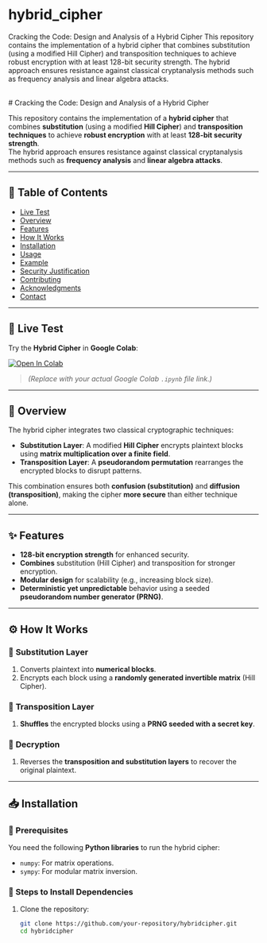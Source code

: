 # hybrid_cipher
Cracking the Code: Design and Analysis of a Hybrid Cipher
This repository contains the implementation of a hybrid cipher that combines substitution (using a modified Hill Cipher) and transposition techniques to achieve robust encryption with at least 128-bit security strength.
The hybrid approach ensures resistance against classical cryptanalysis methods such as frequency analysis and linear algebra attacks.

<br>
# Cracking the Code: Design and Analysis of a Hybrid Cipher

This repository contains the implementation of a **hybrid cipher** that combines **substitution** (using a modified **Hill Cipher**) and **transposition techniques** to achieve **robust encryption** with at least **128-bit security strength**.  
The hybrid approach ensures resistance against classical cryptanalysis methods such as **frequency analysis** and **linear algebra attacks**.

---

## **📌 Table of Contents**
- [Live Test](#live-test)  
- [Overview](#overview)  
- [Features](#features)  
- [How It Works](#how-it-works)  
- [Installation](#installation)  
- [Usage](#usage)  
- [Example](#example)  
- [Security Justification](#security-justification)  
- [Contributing](#contributing)  
- [Acknowledgments](#acknowledgments)  
- [Contact](#contact)  

---

## **🚀 Live Test**  
Try the **Hybrid Cipher** in **Google Colab**:  

[![Open In Colab](https://colab.research.google.com/assets/colab-badge.svg)](https://colab.research.google.com/github/your-repository/hybridcipher/blob/main/hybrid_cipher.ipynb)  

> _(Replace with your actual Google Colab `.ipynb` file link.)_

---

## **🔎 Overview**  

The hybrid cipher integrates two classical cryptographic techniques:

- **Substitution Layer**: A modified **Hill Cipher** encrypts plaintext blocks using **matrix multiplication over a finite field**.  
- **Transposition Layer**: A **pseudorandom permutation** rearranges the encrypted blocks to disrupt patterns.  

This combination ensures both **confusion (substitution)** and **diffusion (transposition)**, making the cipher **more secure** than either technique alone.  

---

## **✨ Features**  

- **128-bit encryption strength** for enhanced security.  
- **Combines** substitution (Hill Cipher) and transposition for stronger encryption.  
- **Modular design** for scalability (e.g., increasing block size).  
- **Deterministic yet unpredictable** behavior using a seeded **pseudorandom number generator (PRNG)**.  

---

## **⚙️ How It Works**  

### 🔹 **Substitution Layer**  
1. Converts plaintext into **numerical blocks**.  
2. Encrypts each block using a **randomly generated invertible matrix** (Hill Cipher).  

### 🔹 **Transposition Layer**  
1. **Shuffles** the encrypted blocks using a **PRNG seeded with a secret key**.  

### 🔹 **Decryption**  
1. Reverses the **transposition and substitution layers** to recover the original plaintext.  

---

## **📥 Installation**  

### **🔧 Prerequisites**  
You need the following **Python libraries** to run the hybrid cipher:

- `numpy`: For matrix operations.  
- `sympy`: For modular matrix inversion.  

### **🔽 Steps to Install Dependencies**  

1. Clone the repository:  

   ```sh
   git clone https://github.com/your-repository/hybridcipher.git
   cd hybridcipher

